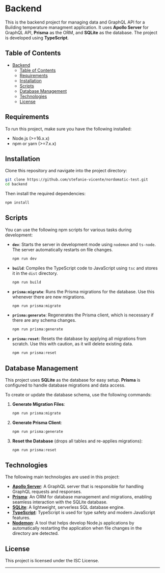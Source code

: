 # Backend

This is the backend project for managing data and GraphQL API for a Building temperature managment application. It uses **Apollo Server** for GraphQL API, **Prisma** as the ORM, and **SQLite** as the database. The project is developed using **TypeScript**.

## Table of Contents
- [Backend](#backend)
  - [Table of Contents](#table-of-contents)
  - [Requirements](#requirements)
  - [Installation](#installation)
  - [Scripts](#scripts)
  - [Database Management](#database-management)
  - [Technologies](#technologies)
  - [License](#license)

## Requirements

To run this project, make sure you have the following installed:
- Node.js (>=16.x.x)
- npm or yarn (>=7.x.x)

## Installation

Clone this repository and navigate into the project directory:

```bash
git clone https://github.com/stefanie-vicente/nordomatic-test.git
cd backend
```

Then install the required dependencies:

```bash
npm install
```

## Scripts

You can use the following npm scripts for various tasks during development:

- **`dev`**: Starts the server in development mode using `nodemon` and `ts-node`. The server automatically restarts on file changes.
  ```bash
  npm run dev
  ```

- **`build`**: Compiles the TypeScript code to JavaScript using `tsc` and stores it in the `dist` directory.
  ```bash
  npm run build
  ```

- **`prisma:migrate`**: Runs the Prisma migrations for the database. Use this whenever there are new migrations.
  ```bash
  npm run prisma:migrate
  ```

- **`prisma:generate`**: Regenerates the Prisma client, which is necessary if there are any schema changes.
  ```bash
  npm run prisma:generate
  ```

- **`prisma:reset`**: Resets the database by applying all migrations from scratch. Use this with caution, as it will delete existing data.
  ```bash
  npm run prisma:reset
  ```

## Database Management

This project uses **SQLite** as the database for easy setup. **Prisma** is configured to handle database migrations and data access.

To create or update the database schema, use the following commands:

1. **Generate Migration Files**:
   ```bash
   npm run prisma:migrate
   ```

2. **Generate Prisma Client**:
   ```bash
   npm run prisma:generate
   ```

3. **Reset the Database** (drops all tables and re-applies migrations):
   ```bash
   npm run prisma:reset
   ```

## Technologies

The following main technologies are used in this project:

- **[Apollo Server](https://www.apollographql.com/docs/apollo-server/)**: A GraphQL server that is responsible for handling GraphQL requests and responses.
- **[Prisma](https://www.prisma.io/)**: An ORM for database management and migrations, enabling seamless interaction with the SQLite database.
- **[SQLite](https://www.sqlite.org/index.html)**: A lightweight, serverless SQL database engine.
- **[TypeScript](https://www.typescriptlang.org/)**: TypeScript is used for type safety and modern JavaScript features.
- **[Nodemon](https://nodemon.io/)**: A tool that helps develop Node.js applications by automatically restarting the application when file changes in the directory are detected.

## License

This project is licensed under the ISC License. 

---

